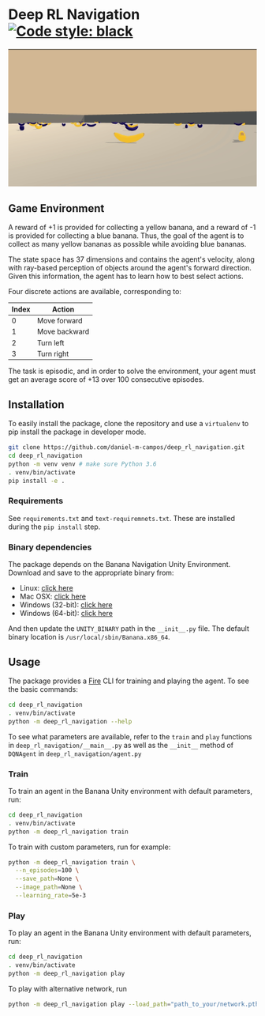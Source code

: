 # Deep RL Navigation [![Code style: black](https://img.shields.io/badge/code%20style-black-000000.svg)](https://github.com/psf/black)

![](img/play.gif)

## Game Environment

A reward of +1 is provided for collecting a yellow banana, and a reward of -1 is provided for collecting a blue banana.
Thus, the goal of the agent is to collect as many yellow bananas as possible while avoiding blue bananas.

The state space has 37 dimensions and contains the agent's velocity, along with ray-based perception of objects around
the agent's forward direction. Given this information, the agent has to learn how to best select actions.

Four discrete actions are available, corresponding to:

| Index | Action |
| ---   | ---    |
| 0     | Move forward |
| 1     | Move backward |
| 2     | Turn left     |
| 3     | Turn right    |

The task is episodic, and in order to solve the environment, your agent must get an average score of +13 over 100
consecutive episodes.

## Installation

To easily install the package, clone the repository and use a `virtualenv` to pip install the package in developer mode.

```bash
git clone https://github.com/daniel-m-campos/deep_rl_navigation.git
cd deep_rl_navigation
python -m venv venv # make sure Python 3.6
. venv/bin/activate
pip install -e .
```

### Requirements

See `requirements.txt` and `text-requiremnets.txt`. These are installed during the `pip install` step.

### Binary dependencies

The package depends on the Banana Navigation Unity Environment. Download and save to the appropriate binary from:

* Linux: [click here](https://s3-us-west-1.amazonaws.com/udacity-drlnd/P1/Banana/Banana_Linux.zip)
* Mac OSX: [click here](https://s3-us-west-1.amazonaws.com/udacity-drlnd/P1/Banana/Banana.app.zip)
* Windows (32-bit): [click here](https://s3-us-west-1.amazonaws.com/udacity-drlnd/P1/Banana/Banana_Windows_x86.zip)
* Windows (64-bit): [click here](https://s3-us-west-1.amazonaws.com/udacity-drlnd/P1/Banana/Banana_Windows_x86_64.zip)

And then update the `UNITY_BINARY` path in the `__init__.py` file. The default binary location
is `/usr/local/sbin/Banana.x86_64`.

## Usage

The package provides a [Fire](https://github.com/google/python-fire) CLI for training and playing the agent. To see the
basic commands:

```bash
cd deep_rl_navigation
. venv/bin/activate
python -m deep_rl_navigation --help
```

To see what parameters are available, refer to the `train` and `play` functions in `deep_rl_navigation/__main__.py` as
well as the `__init__` method of `DQNAgent` in `deep_rl_navigation/agent.py`

### Train

To train an agent in the Banana Unity environment with default parameters, run:

```bash
cd deep_rl_navigation
. venv/bin/activate
python -m deep_rl_navigation train
```

To train with custom parameters, run for example:

```bash
python -m deep_rl_navigation train \
  --n_episodes=100 \
  --save_path=None \
  --image_path=None \
  --learning_rate=5e-3
```

### Play

To play an agent in the Banana Unity environment with default parameters, run:

```bash
cd deep_rl_navigation
. venv/bin/activate
python -m deep_rl_navigation play
```

To play with alternative network, run

```bash
python -m deep_rl_navigation play --load_path="path_to_your/network.pth"
```
